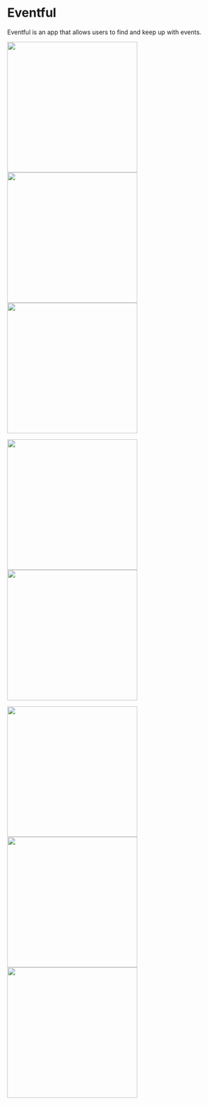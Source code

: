 # Eventful

Eventful is an app that allows users to find and keep up with events.

<img src="Eventful%20Images/login.png" width="300"/> <img src="Eventful%20Images/userprofile.png" width="300"/> <img src="Eventful%20Images/userprofile2.png" width="300"/> 

<img src="Eventful%20Images/events.png" width="300"/> <img src="Eventful%20Images/eventdetails.png" width="300"/> 

<img src="Eventful%20Images/addpost.png" width="300"/> <img src="Eventful%20Images/addpost1.png" width="300"/> <img src="Eventful%20Images/addpost2.png" width="300"/> 
